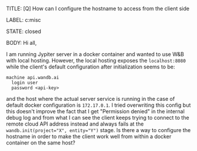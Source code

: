 TITLE:
[Q] How can I configure the hostname to access from the client side

LABEL:
c:misc

STATE:
closed

BODY:
Hi all,

I am running Jypiter server in a docker container and wanted to use W&B with local hosting. However, the local hosting exposes the `localhost:8080` while the client's default configuration after initialization seems to be:
```
machine api.wandb.ai
  login user
  password <api-key>
```
and the host where the actual server service is running in the case of default docker configuration is `172.17.0.1`. I tried overwriting this config but this doesn't improve the fact that I get "Permission denied" in the internal debug log and from what I can see the client keeps trying to connect to the remote cloud API address instead and always fails at the `wandb.init(project="X", entity="Y")` stage. Is there a way to configure the hostname in order to make the client work well from within a docker container on the same host?

